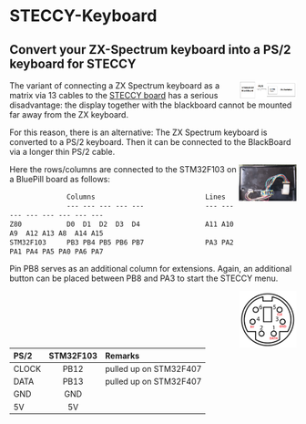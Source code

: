 # STECCY-Keyboard
## Convert your ZX-Spectrum keyboard into a PS/2 keyboard for STECCY

<img align="right" width=20% src="https://github.com/ukw100/STECCY-Keyboard/raw/main/images/steccy-keyboard-ps2.png">

The variant of connecting a ZX Spectrum keyboard as a matrix via 13 cables to the [STECCY board](https://github.com/ukw100/STECCY) has a serious disadvantage: the display together with the blackboard cannot be mounted far away from the ZX keyboard.

For this reason, there is an alternative: The ZX Spectrum keyboard is converted to a PS/2 keyboard. Then it can be connected to the BlackBoard via a longer thin PS/2 cable.

<img align="right" width=20% src="https://github.com/ukw100/STECCY-Keyboard/raw/main/images/steccy-keyboard-ps2.jpg">

Here the rows/columns are connected to the STM32F103 on a BluePill board as follows: 

```
              Columns                           Lines
              --- --- --- --- ---               --- --- --- --- --- --- --- ---
Z80           D0  D1  D2  D3  D4                A11 A10 A9  A12 A13 A8  A14 A15
STM32F103     PB3 PB4 PB5 PB6 PB7               PA3 PA2 PA1 PA4 PA5 PA0 PA6 PA7
```

Pin PB8 serves as an additional column for extensions. Again, an additional button can be placed between PB8 and PA3 to start the STECCY menu.

<img align="right" width=20% src="https://github.com/ukw100/STECCY-Keyboard/raw/main/images/steccy-ps2-female-connector-front.png">

| PS/2  | STM32F103 | Remarks                 |
|:------|:---------:|:------------------------|
| CLOCK | PB12      | pulled up on STM32F407  |
| DATA  | PB13      | pulled up on STM32F407  |
| GND   | GND       |                         |
| 5V    | 5V        |                         |
